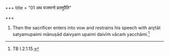 +++
title = "01 अथ यजमानो व्रतमुपैति"

+++
1. Then the sacrificer enters into vow and restrains his speech with anr̥tāt satyamupaimi mānuṣād daivyam upaimi daivīṁ vācaṁ yacchāmi.[^1]   


[^1]: TB I.2.1.15.  
